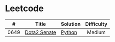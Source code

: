 # Leetcode

|  #   | Title                                                       | Solution                                        | Difficulty |
| :--: | ----------------------------------------------------------- | ----------------------------------------------- | :--------: |
| 0649 | [Dota2 Senate](https://leetcode.com/problems/dota2-senate/) | [Python](./algorithms/leetcode/dota2-senate.py) |   Medium   |
